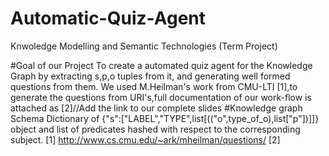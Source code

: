 # Automatic-Quiz-Agent
Knwoledge Modelling and Semantic Technologies (Term Project)

#Goal of our Project
To create a automated quiz agent for the Knowledge Graph by extracting s,p,o tuples from it, and generating well formed questions 
from them.
We used M.Heilman's work from CMU-LTI [1],to generate the questions from URI's,full documentation of our work-flow is attached as 
[2]//Add the link to our complete slides
#Knowledge graph Schema
Dictionary of {"s":["LABEL","TYPE",list[(("o",type_of_o),list["p"])]]} object and list of predicates hashed with respect to 
the corresponding subject.
[1] http://www.cs.cmu.edu/~ark/mheilman/questions/
[2]

